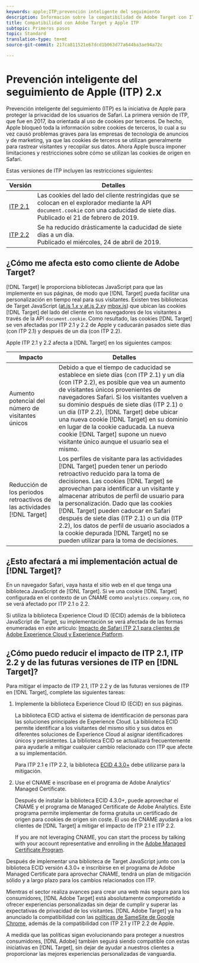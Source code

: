 ```yaml
---
keywords: apple;ITP;prevención inteligente del seguimiento
description: Información sobre la compatibilidad de Adobe Target con ITP 2.1 y ITP 2.2 de Apple a través de la biblioteca 4.3 de Experience Cloud ID (ECID).
title: Compatibilidad con Adobe Target y Apple ITP
subtopic: Primeros pasos
topic: Standard
translation-type: tm+mt
source-git-commit: 217ca811521e67dcd1b063d77a644ba3ae94a72c

---
```



# Prevención inteligente del seguimiento de Apple (ITP) 2.x

Prevención inteligente del seguimiento (ITP) es la iniciativa de Apple para proteger la privacidad de los usuarios de Safari. La primera versión de ITP, que fue en 2017, iba orientada al uso de cookies por terceros. De hecho, Apple bloqueó toda la información sobre cookies de terceros, lo cual a su vez causó problemas graves para las empresas de tecnología de anuncios y de marketing, ya que las cookies de terceros se utilizan generalmente para rastrear visitantes y recopilar sus datos. Ahora Apple busca imponer limitaciones y restricciones sobre cómo se utilizan las cookies de origen en Safari.

Estas versiones de ITP incluyen las restricciones siguientes:

| Versión | Detalles |
| --- | --- |
| [ITP 2.1](https://webkit.org/blog/8613/intelligent-tracking-prevention-2-1/) | Las cookies del lado del cliente restringidas que se colocan en el explorador mediante la API `document.cookie` con una caducidad de siete días.<br>Publicado el 21 de febrero de 2019. |
| [ITP 2.2](https://webkit.org/blog/8828/intelligent-tracking-prevention-2-2/) | Se ha reducido drásticamente la caducidad de siete días a un día.<br>Publicado el miércoles, 24 de abril de 2019. |

## ¿Cómo me afecta esto como cliente de Adobe Target?

[!DNL Target] le proporciona bibliotecas JavaScript para que las implemente en sus páginas, de modo que [!DNL Target] pueda facilitar una personalización en tiempo real para sus visitantes. Existen tres bibliotecas de Target JavaScript ([at.js 1.*x* y at.js 2.*x*](/help/c-implementing-target/c-implementing-target-for-client-side-web/c-how-atjs-works/how-atjs-works.md)y [mbox.js](/help/c-implementing-target/c-implementing-target-for-client-side-web/t-mbox-download/mbox-download.md)) que ubican las cookies [!DNL Target] del lado del cliente en los navegadores de los visitantes a través de la API `document.cookie`. Como resultado, las cookies [!DNL Target] se ven afectadas por ITP 2.1 y 2.2 de Apple y caducarán pasados siete días (con ITP 2.1) y después de un día (con ITP 2.2).

Apple ITP 2.1 y 2.2 afecta a [!DNL Target] en los siguientes campos:

| Impacto | Detalles |
| --- | --- |
| Aumento potencial del número de visitantes únicos | Debido a que el tiempo de caducidad se establece en siete días (con ITP 2.1) y un día (con ITP 2.2), es posible que vea un aumento de visitantes únicos provenientes de navegadores Safari. Si los visitantes vuelven a su dominio después de siete días (ITP 2.1) o un día (ITP 2.2), [!DNL Target] debe ubicar una nueva cookie [!DNL Target] en su dominio en lugar de la cookie caducada. La nueva cookie [!DNL Target] supone un nuevo visitante único aunque el usuario sea el mismo. |
| Reducción de los periodos retroactivos de las actividades [!DNL Target] | Los perfiles de visitante para las actividades [!DNL Target] pueden tener un período retroactivo reducido para la toma de decisiones. Las cookies [!DNL Target] se aprovechan para identificar a un visitante y almacenar atributos de perfil de usuario para la personalización. Dado que las cookies [!DNL Target] pueden caducar en Safari después de siete días (ITP 2.1) o un día (ITP 2.2), los datos de perfil de usuario asociados a la cookie depurada [!DNL Target] no se pueden utilizar para la toma de decisiones. |

## ¿Esto afectará a mi implementación actual de [!DNL Target]?

En un navegador Safari, vaya hasta el sitio web en el que tenga una biblioteca JavaScript de [!DNL Target]. Si ve una cookie [!DNL Target] configurada en el contexto de un CNAME como `analytics.company.com`, no se verá afectado por ITP 2.1 o 2.2.

Si utiliza la biblioteca Experience Cloud ID (ECID) además de la biblioteca JavaScript de Target, su implementación se verá afectada de las formas enumeradas en este artículo: [Impacto de Safari ITP 2.1 para clientes de Adobe Experience Cloud y Experience Platform](https://medium.com/adobetech/safari-itp-2-1-impact-on-adobe-experience-cloud-customers-9439cecb55ac).

## ¿Cómo puedo reducir el impacto de ITP 2.1, ITP 2.2 y de las futuras versiones de ITP en [!DNL Target]?

Para mitigar el impacto de ITP 2.1, ITP 2.2 y de las futuras versiones de ITP en [!DNL Target], complete las siguientes tareas:

1. Implemente la biblioteca Experience Cloud ID (ECID) en sus páginas.

   La biblioteca ECID activa el sistema de identificación de personas para las soluciones principales de Experience Cloud. La biblioteca ECID permite identificar a los visitantes del mismo sitio y sus datos en diferentes soluciones de Experience Cloud al asignar identificadores únicos y persistentes. La biblioteca ECID se actualizará frecuentemente para ayudarle a mitigar cualquier cambio relacionado con ITP que afecte a su implementación.

   Para ITP 2.1 e ITP 2.2, la biblioteca [ECID 4.3.0+](https://docs.adobe.com/content/help/en/id-service/using/release-notes/release-notes.html) debe utilizarse para la mitigación.

1. Use el CNAME e inscríbase en el programa de Adobe Analytics' Managed Certificate.

   Después de instalar la biblioteca ECID 4.3.0+, puede aprovechar el CNAME y el programa de Managed Certificate de Adobe Analytics. Este programa permite implementar de forma gratuita un certificado de origen para cookies de origen sin coste. El uso de CNAME ayudará a los clientes de [!DNL Target] a mitigar el impacto de ITP 2.1 e ITP 2.2.

   If you are not leveraging CNAME, you can start the process by talking with your account representative and enrolling in the [Adobe Managed Certificate Program](https://docs.adobe.com/content/help/en/core-services/interface/ec-cookies/cookies-first-party.html#adobe-managed-certificate-program).

Después de implementar una biblioteca de Target JavaScript junto con la biblioteca ECID versión 4.3.0+ e inscribirse en el programa de Adobe Managed Certificate para aprovechar CNAME, tendrá un plan de mitigación sólido y a largo plazo para los cambios relacionados con ITP.

Mientras el sector realiza avances para crear una web más segura para los consumidores, [!DNL Adobe Target] está absolutamente comprometido a ofrecer experiencias personalizadas sin dejar de cumplir y superar las expectativas de privacidad de los visitantes. [!DNL Adobe Target] ya ha anunciado la compatibilidad con las [políticas de SameSite de Google Chrome](/help/c-implementing-target/c-considerations-before-you-implement-target/c-privacy/google-chrome-samesite-cookie-policies.md), además de la compatibilidad con ITP 2.1 y ITP 2.2 de Apple.

A medida que las políticas sigan evolucionando para proteger a nuestros consumidores, [!DNL Adobe] también seguirá siendo compatible con estas iniciativas en [!DNL Target], sin dejar de ayudar a nuestros clientes a proporcionar las mejores experiencias personalizadas de vanguardia.

